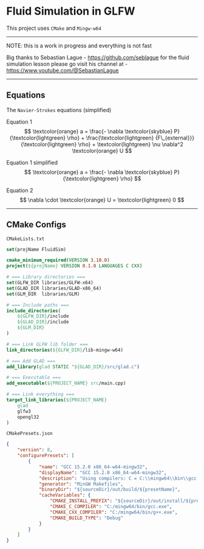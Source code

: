 # Fluid Simulation in GLFW

This project uses `CMake` and `Mingw-w64`

---

NOTE: this is a work in progress and everything is not fast

Big thanks to Sebastian Lague - https://github.com/seblague for the fluid simulation lesson
please go visit his channel at - https://www.youtube.com/@SebastianLague

---

## Equations

The `Navier-Strokes` equations (simplified)

Equation 1
$$ \textcolor{orange} a = \frac{- \nabla \textcolor{skyblue} P}{\textcolor{lightgreen} \rho} + \frac{\textcolor{lightgreen} {F\_{external}}}{\textcolor{lightgreen} \rho} + \textcolor{lightgreen} \nu \nabla^2 \textcolor{orange} U $$

Equation 1 simplified
$$ \textcolor{orange} a = \frac{- \nabla \textcolor{skyblue} P}{\textcolor{lightgreen} \rho} $$

Equation 2
$$ \nabla \cdot \textcolor{orange} U = \textcolor{lightgreen} 0 $$

---

## CMake Configs

`CMakeLists.txt`

```cmake
set(projName FluidSim)

cmake_minimum_required(VERSION 3.10.0)
project(${projName} VERSION 0.1.0 LANGUAGES C CXX)

# === Library directories ===
set(GLFW_DIR libraries/GLFW-x64)
set(GLAD_DIR libraries/GLAD-x86_64)
set(GLM_DIR  libraries/GLM)

# === Include paths ===
include_directories(
    ${GLFW_DIR}/include
    ${GLAD_DIR}/include
    ${GLM_DIR}
)

# === Link GLFW lib folder ===
link_directories(${GLFW_DIR}/lib-mingw-w64)

# === Add GLAD ===
add_library(glad STATIC "${GLAD_DIR}/src/glad.c")

# === Executable ===
add_executable(${PROJECT_NAME} src/main.cpp)

# === Link everything ===
target_link_libraries(${PROJECT_NAME}
    glad
    glfw3
    opengl32
)
```

`CMakePresets.json`

```json
{
    "version": 8,
    "configurePresets": [
        {
            "name": "GCC 15.2.0 x86_64-w64-mingw32",
            "displayName": "GCC 15.2.0 x86_64-w64-mingw32",
            "description": "Using compilers: C = C:\\mingw64\\bin\\gcc.exe, CXX = C:\\mingw64\\bin\\g++.exe",
            "generator": "MinGW Makefiles",
            "binaryDir": "${sourceDir}/out/build/${presetName}",
            "cacheVariables": {
                "CMAKE_INSTALL_PREFIX": "${sourceDir}/out/install/${presetName}",
                "CMAKE_C_COMPILER": "C:/mingw64/bin/gcc.exe",
                "CMAKE_CXX_COMPILER": "C:/mingw64/bin/g++.exe",
                "CMAKE_BUILD_TYPE": "Debug"
            }
        }
    ]
}
```
